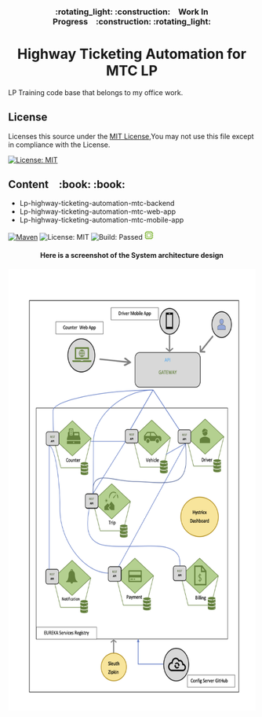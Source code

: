 <h3 align="center">:rotating_light: :construction:&ensp;&ensp;Work In Progress&ensp;&ensp;:construction: :rotating_light:</h3>
<h1 align="center">Highway Ticketing Automation for MTC LP</h1>

<p>LP Training code base that belongs to my office work.</P>

<h2>License</h2>

<p>Licenses this source under the <u>MIT License</u>,You may not use this file except in compliance with the License.</p>
<!-- Badges -->
<p align="left">
  <a href="LICENSE.md">
    <img src="https://img.shields.io/badge/License-MIT-blue.svg" alt="License: MIT" height="18">
  </a>
</p>

<h2>Content&ensp;&ensp;:book: :book:</h2>

<ul>
    <li>Lp-highway-ticketing-automation-mtc-backend</li>
    <li>Lp-highway-ticketing-automation-mtc-web-app</li>
    <li>Lp-highway-ticketing-automation-mtc-mobile-app</li>
</ul>

[![Maven](https://img.shields.io/badge/maven%20central-2.0-yellowgreen)](http://stackoverflow.com/questions/tagged/maven)
<img src="https://spring.io/images/spring-logo-9146a4d3298760c2e7e49595184e1975.svg" alt="License: MIT" height="25">
  <a>
    <img src="https://img.shields.io/badge/Build-Passed-green" alt="Build: Passed" height="18">
  </a>
 <a>
  <img src="https://raw.githubusercontent.com/acervenky/animated-github-badges/master/assets/devbadge.gif" alt="Build: Passed" height="18">
 </a>


<h4 align="center">Here is a screenshot of the System architecture design</h4>
<!-- image -->
<img src="./assest/systemdesgin.png"
alt="App Screenshots" height="900" width="880">
